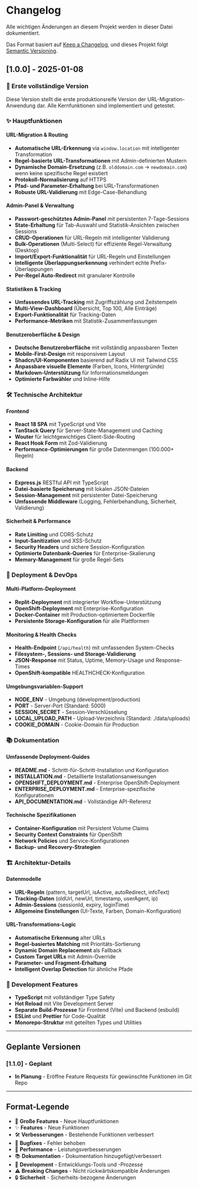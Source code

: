 # Changelog

Alle wichtigen Änderungen an diesem Projekt werden in dieser Datei dokumentiert.

Das Format basiert auf [Keep a Changelog](https://keepachangelog.com/de/1.0.0/),
und dieses Projekt folgt [Semantic Versioning](https://semver.org/lang/de/).

## [1.0.0] - 2025-01-08

### 🎉 Erste vollständige Version

Diese Version stellt die erste produktionsreife Version der URL-Migration-Anwendung dar. Alle Kernfunktionen sind implementiert und getestet.

### ✨ Hauptfunktionen

#### URL-Migration & Routing
- **Automatische URL-Erkennung** via `window.location` mit intelligenter Transformation
- **Regel-basierte URL-Transformationen** mit Admin-definierten Mustern
- **Dynamische Domain-Ersetzung** (z.B. `olddomain.com` → `newdomain.com`) wenn keine spezifische Regel existiert
- **Protokoll-Normalisierung** auf HTTPS
- **Pfad- und Parameter-Erhaltung** bei URL-Transformationen
- **Robuste URL-Validierung** mit Edge-Case-Behandlung

#### Admin-Panel & Verwaltung
- **Passwort-geschütztes Admin-Panel** mit persistenten 7-Tage-Sessions
- **State-Erhaltung** für Tab-Auswahl und Statistik-Ansichten zwischen Sessions
- **CRUD-Operationen** für URL-Regeln mit intelligenter Validierung
- **Bulk-Operationen** (Multi-Select) für effiziente Regel-Verwaltung (Desktop)
- **Import/Export-Funktionalität** für URL-Regeln und Einstellungen
- **Intelligente Überlappungserkennung** verhindert echte Prefix-Überlappungen
- **Per-Regel Auto-Redirect** mit granularer Kontrolle

#### Statistiken & Tracking
- **Umfassendes URL-Tracking** mit Zugriffszählung und Zeitstempeln
- **Multi-View-Dashboard** (Übersicht, Top 100, Alle Einträge)
- **Export-Funktionalität** für Tracking-Daten
- **Performance-Metriken** mit Statistik-Zusammenfassungen

#### Benutzeroberfläche & Design
- **Deutsche Benutzeroberfläche** mit vollständig anpassbaren Texten
- **Mobile-First-Design** mit responsivem Layout
- **Shadcn/UI-Komponenten** basierend auf Radix UI mit Tailwind CSS
- **Anpassbare visuelle Elemente** (Farben, Icons, Hintergründe)
- **Markdown-Unterstützung** für Informationsmeldungen
- **Optimierte Farbwähler** und Inline-Hilfe

### 🛠️ Technische Architektur

#### Frontend
- **React 18 SPA** mit TypeScript und Vite
- **TanStack Query** für Server-State-Management und Caching
- **Wouter** für leichtgewichtiges Client-Side-Routing
- **React Hook Form** mit Zod-Validierung
- **Performance-Optimierungen** für große Datenmengen (100.000+ Regeln)

#### Backend
- **Express.js** RESTful API mit TypeScript
- **Datei-basierte Speicherung** mit lokalen JSON-Dateien
- **Session-Management** mit persistenter Datei-Speicherung
- **Umfassende Middleware** (Logging, Fehlerbehandlung, Sicherheit, Validierung)

#### Sicherheit & Performance
- **Rate Limiting** und CORS-Schutz
- **Input-Sanitization** und XSS-Schutz
- **Security Headers** und sichere Session-Konfiguration
- **Optimierte Datenbank-Queries** für Enterprise-Skalierung
- **Memory-Management** für große Regel-Sets

### 🚀 Deployment & DevOps

#### Multi-Platform-Deployment
- **Replit-Deployment** mit integrierter Workflow-Unterstützung
- **OpenShift-Deployment** mit Enterprise-Konfiguration
- **Docker-Container** mit Production-optimiertem Dockerfile
- **Persistente Storage-Konfiguration** für alle Plattformen

#### Monitoring & Health Checks
- **Health-Endpoint** (`/api/health`) mit umfassenden System-Checks
- **Filesystem-, Sessions- und Storage-Validierung**
- **JSON-Response** mit Status, Uptime, Memory-Usage und Response-Times
- **OpenShift-kompatible** HEALTHCHECK-Konfiguration

#### Umgebungsvariablen-Support
- **NODE_ENV** - Umgebung (development/production)
- **PORT** - Server-Port (Standard: 5000)
- **SESSION_SECRET** - Session-Verschlüsselung
- **LOCAL_UPLOAD_PATH** - Upload-Verzeichnis (Standard: ./data/uploads)
- **COOKIE_DOMAIN** - Cookie-Domain für Production

### 📚 Dokumentation

#### Umfassende Deployment-Guides
- **README.md** - Schritt-für-Schritt-Installation und Konfiguration
- **INSTALLATION.md** - Detaillierte Installationsanweisungen
- **OPENSHIFT_DEPLOYMENT.md** - Enterprise OpenShift-Deployment
- **ENTERPRISE_DEPLOYMENT.md** - Enterprise-spezifische Konfigurationen
- **API_DOCUMENTATION.md** - Vollständige API-Referenz

#### Technische Spezifikationen
- **Container-Konfiguration** mit Persistent Volume Claims
- **Security Context Constraints** für OpenShift
- **Network Policies** und Service-Konfigurationen
- **Backup- und Recovery-Strategien**

### 🏗️ Architektur-Details

#### Datenmodelle
- **URL-Regeln** (pattern, targetUrl, isActive, autoRedirect, infoText)
- **Tracking-Daten** (oldUrl, newUrl, timestamp, userAgent, ip)
- **Admin-Sessions** (sessionId, expiry, loginTime)
- **Allgemeine Einstellungen** (UI-Texte, Farben, Domain-Konfiguration)

#### URL-Transformations-Logic
- **Automatische Erkennung** alter URLs
- **Regel-basiertes Matching** mit Prioritäts-Sortierung
- **Dynamic Domain Replacement** als Fallback
- **Custom Target URLs** mit Admin-Override
- **Parameter- und Fragment-Erhaltung**
- **Intelligent Overlap Detection** für ähnliche Pfade

### 🔧 Development Features
- **TypeScript** mit vollständiger Type Safety
- **Hot Reload** mit Vite Development Server
- **Separate Build-Prozesse** für Frontend (Vite) und Backend (esbuild)
- **ESLint** und **Prettier** für Code-Qualität
- **Monorepo-Struktur** mit geteilten Types und Utilities

---

## Geplante Versionen

### [1.1.0] - Geplant
- **In Planung** - Eröffne Feature Requests für gewünschte Funktionen im Git Repo

---

## Format-Legende

- 🎉 **Große Features** - Neue Hauptfunktionen
- ✨ **Features** - Neue Funktionen
- 🛠️ **Verbesserungen** - Bestehende Funktionen verbessert
- 🐛 **Bugfixes** - Fehler behoben
- 🚀 **Performance** - Leistungsverbesserungen
- 📚 **Dokumentation** - Dokumentation hinzugefügt/verbessert
- 🔧 **Development** - Entwicklungs-Tools und -Prozesse
- ⚠️ **Breaking Changes** - Nicht rückwärtskompatible Änderungen
- 🔒 **Sicherheit** - Sicherheits-bezogene Änderungen
